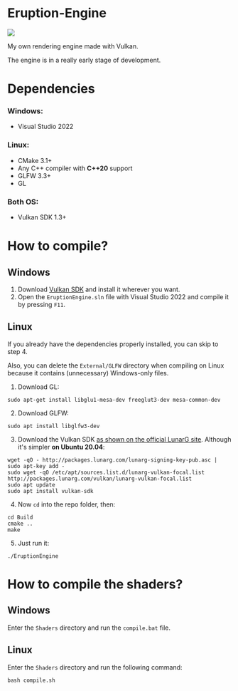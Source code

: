 # Eruption-Engine

![](https://forthebadge.com/images/badges/works-on-my-machine.svg)

My own rendering engine made with Vulkan.

The engine is in a really early stage of development.

# Dependencies
### Windows:
- Visual Studio 2022
### Linux:
- CMake 3.1+
- Any C++ compiler  with **C++20** support
- GLFW 3.3+
- GL
### Both OS:
- Vulkan SDK 1.3+

# How to compile?
## Windows
1. Download [Vulkan SDK]([https://vulkan.lunarg.com/sdk/home#windows](https://vulkan.lunarg.com/sdk/home#windows)) and install it wherever you want.
2. Open the `EruptionEngine.sln` file  with Visual Studio 2022 and compile it by pressing `F11`.


## Linux
If you already have the dependencies properly installed, you can skip to step 4.

Also, you can delete the `External/GLFW` directory when compiling on Linux because it contains (unnecessary) Windows-only files.
1. Download GL:

```
sudo apt-get install libglu1-mesa-dev freeglut3-dev mesa-common-dev
```

2. Download GLFW:

```
sudo apt install libglfw3-dev
```

3. Download the Vulkan SDK [as shown on the official LunarG site](https://vulkan.lunarg.com/doc/sdk/latest/linux/getting_started.html).
Although it's simpler **on Ubuntu 20.04**:

```
wget -qO - http://packages.lunarg.com/lunarg-signing-key-pub.asc | sudo apt-key add -
sudo wget -qO /etc/apt/sources.list.d/lunarg-vulkan-focal.list http://packages.lunarg.com/vulkan/lunarg-vulkan-focal.list
sudo apt update
sudo apt install vulkan-sdk
```
4. Now `cd` into the repo folder, then:
```
cd Build
cmake ..
make
```

5. Just run it:
```
./EruptionEngine
```

# How to compile the shaders?
## Windows
Enter the `Shaders` directory and run the `compile.bat` file.

## Linux
Enter the `Shaders` directory and run the following command:
```
bash compile.sh
```
